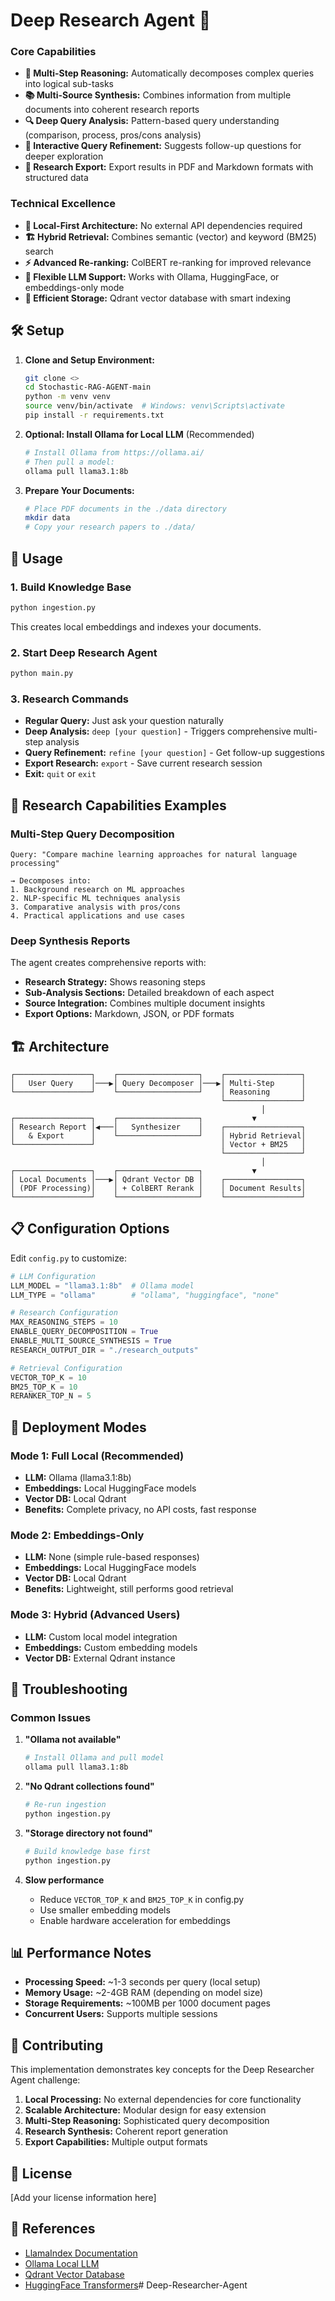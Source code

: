# Deep Research Agent 🔬

### Core Capabilities
- **🧠 Multi-Step Reasoning:** Automatically decomposes complex queries into logical sub-tasks
- **📚 Multi-Source Synthesis:** Combines information from multiple documents into coherent research reports  
- **🔍 Deep Query Analysis:** Pattern-based query understanding (comparison, process, pros/cons analysis)
- **💬 Interactive Query Refinement:** Suggests follow-up questions for deeper exploration
- **📄 Research Export:** Export results in PDF and Markdown formats with structured data

### Technical Excellence
- **🔧 Local-First Architecture:** No external API dependencies required
- **🏗️ Hybrid Retrieval:** Combines semantic (vector) and keyword (BM25) search
- **⚡ Advanced Re-ranking:** ColBERT re-ranking for improved relevance
- **🤖 Flexible LLM Support:** Works with Ollama, HuggingFace, or embeddings-only mode
- **💾 Efficient Storage:** Qdrant vector database with smart indexing

## 🛠️ Setup

1. **Clone and Setup Environment:**
   ```bash
   git clone <>
   cd Stochastic-RAG-AGENT-main
   python -m venv venv
   source venv/bin/activate  # Windows: venv\Scripts\activate
   pip install -r requirements.txt
   ```

2. **Optional: Install Ollama for Local LLM** (Recommended)
   ```bash
   # Install Ollama from https://ollama.ai/
   # Then pull a model:
   ollama pull llama3.1:8b
   ```

3. **Prepare Your Documents:**
   ```bash
   # Place PDF documents in the ./data directory
   mkdir data
   # Copy your research papers to ./data/
   ```

## 🎯 Usage

### 1. Build Knowledge Base
```bash
python ingestion.py
```
This creates local embeddings and indexes your documents.

### 2. Start Deep Research Agent
```bash
python main.py
```

### 3. Research Commands
- **Regular Query:** Just ask your question naturally
- **Deep Analysis:** `deep [your question]` - Triggers comprehensive multi-step analysis  
- **Query Refinement:** `refine [your question]` - Get follow-up suggestions
- **Export Research:** `export` - Save current research session
- **Exit:** `quit` or `exit`

## 🔬 Research Capabilities Examples

### Multi-Step Query Decomposition
```
Query: "Compare machine learning approaches for natural language processing"

→ Decomposes into:
1. Background research on ML approaches
2. NLP-specific ML techniques analysis  
3. Comparative analysis with pros/cons
4. Practical applications and use cases
```

### Deep Synthesis Reports
The agent creates comprehensive reports with:
- **Research Strategy:** Shows reasoning steps
- **Sub-Analysis Sections:** Detailed breakdown of each aspect
- **Source Integration:** Combines multiple document insights
- **Export Options:** Markdown, JSON, or PDF formats

## 🏗️ Architecture

```
┌─────────────────┐    ┌──────────────────┐    ┌─────────────────┐
│   User Query    │───▶│ Query Decomposer │───▶│ Multi-Step      │
└─────────────────┘    └──────────────────┘    │ Reasoning       │
                                               └─────────────────┘
                                                        │
┌─────────────────┐    ┌──────────────────┐           ▼
│ Research Report │◀───│   Synthesizer    │    ┌─────────────────┐
│   & Export      │    └──────────────────┘    │ Hybrid Retrieval│
└─────────────────┘                            │ Vector + BM25   │
                                               └─────────────────┘
                                                        │
┌─────────────────┐    ┌──────────────────┐           ▼
│ Local Documents │───▶│ Qdrant Vector DB │    ┌─────────────────┐
│ (PDF Processing)│    │ + ColBERT Rerank │    │ Document Results│
└─────────────────┘    └──────────────────┘    └─────────────────┘
```

## 📋 Configuration Options

Edit `config.py` to customize:

```python
# LLM Configuration
LLM_MODEL = "llama3.1:8b"  # Ollama model
LLM_TYPE = "ollama"        # "ollama", "huggingface", "none"

# Research Configuration  
MAX_REASONING_STEPS = 10
ENABLE_QUERY_DECOMPOSITION = True
ENABLE_MULTI_SOURCE_SYNTHESIS = True
RESEARCH_OUTPUT_DIR = "./research_outputs"

# Retrieval Configuration
VECTOR_TOP_K = 10
BM25_TOP_K = 10  
RERANKER_TOP_N = 5
```

## 🔄 Deployment Modes

### Mode 1: Full Local (Recommended)
- **LLM:** Ollama (llama3.1:8b)
- **Embeddings:** Local HuggingFace models
- **Vector DB:** Local Qdrant
- **Benefits:** Complete privacy, no API costs, fast response

### Mode 2: Embeddings-Only  
- **LLM:** None (simple rule-based responses)
- **Embeddings:** Local HuggingFace models
- **Vector DB:** Local Qdrant
- **Benefits:** Lightweight, still performs good retrieval

### Mode 3: Hybrid (Advanced Users)
- **LLM:** Custom local model integration
- **Embeddings:** Custom embedding models
- **Vector DB:** External Qdrant instance

## 🚨 Troubleshooting

### Common Issues

1. **"Ollama not available"**
   ```bash
   # Install Ollama and pull model
   ollama pull llama3.1:8b
   ```

2. **"No Qdrant collections found"**
   ```bash
   # Re-run ingestion
   python ingestion.py
   ```

3. **"Storage directory not found"**
   ```bash
   # Build knowledge base first
   python ingestion.py
   ```

4. **Slow performance**
   - Reduce `VECTOR_TOP_K` and `BM25_TOP_K` in config.py
   - Use smaller embedding models
   - Enable hardware acceleration for embeddings

## 📊 Performance Notes

- **Processing Speed:** ~1-3 seconds per query (local setup)
- **Memory Usage:** ~2-4GB RAM (depending on model size)
- **Storage Requirements:** ~100MB per 1000 document pages
- **Concurrent Users:** Supports multiple sessions

## 🤝 Contributing

This implementation demonstrates key concepts for the Deep Researcher Agent challenge:

1. **Local Processing:** No external dependencies for core functionality
2. **Scalable Architecture:** Modular design for easy extension
3. **Multi-Step Reasoning:** Sophisticated query decomposition
4. **Research Synthesis:** Coherent report generation
5. **Export Capabilities:** Multiple output formats

## 📄 License

[Add your license information here]

## 🔗 References

- [LlamaIndex Documentation](https://docs.llamaindex.ai/)
- [Ollama Local LLM](https://ollama.ai/)
- [Qdrant Vector Database](https://qdrant.tech/)
- [HuggingFace Transformers](https://huggingface.co/transformers/)# Deep-Researcher-Agent
